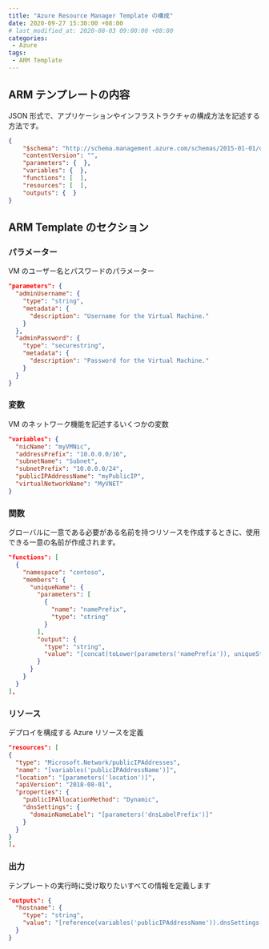 ```yaml
---
title: "Azure Resource Manager Template の構成"
date: 2020-09-27 15:30:00 +08:00
# last_modified_at: 2020-08-03 09:00:00 +08:00
categories: 
 - Azure
tags: 
 - ARM Template
---
```


## ARM テンプレートの内容
JSON 形式で、アプリケーションやインフラストラクチャの構成方法を記述する方法です。
```json
{
    "$schema": "http://schema.management.azure.com/schemas/2015-01-01/deploymentTemplate.json#",
    "contentVersion": "",
    "parameters": {  },
    "variables": {  },
    "functions": [  ],
    "resources": [  ],
    "outputs": {  }
}
```
## ARM Template のセクション

### パラメーター
VM のユーザー名とパスワードのパラメーター
```json
"parameters": {
  "adminUsername": {
    "type": "string",
    "metadata": {
      "description": "Username for the Virtual Machine."
    }
  },
  "adminPassword": {
    "type": "securestring",
    "metadata": {
      "description": "Password for the Virtual Machine."
    }
  }
}
```
### 変数
VM のネットワーク機能を記述するいくつかの変数
```json
"variables": {
  "nicName": "myVMNic",
  "addressPrefix": "10.0.0.0/16",
  "subnetName": "Subnet",
  "subnetPrefix": "10.0.0.0/24",
  "publicIPAddressName": "myPublicIP",
  "virtualNetworkName": "MyVNET"
}
```
### 関数
グローバルに一意である必要がある名前を持つリソースを作成するときに、使用できる一意の名前が作成されます。
```json
"functions": [
  {
    "namespace": "contoso",
    "members": {
      "uniqueName": {
        "parameters": [
          {
            "name": "namePrefix",
            "type": "string"
          }
        ],
        "output": {
          "type": "string",
          "value": "[concat(toLower(parameters('namePrefix')), uniqueString(resourceGroup().id))]"
        }
      }
    }
  }
],
```
### リソース
デプロイを構成する Azure リソースを定義
```json
"resources": [
{
  "type": "Microsoft.Network/publicIPAddresses",
  "name": "[variables('publicIPAddressName')]",
  "location": "[parameters('location')]",
  "apiVersion": "2018-08-01",
  "properties": {
    "publicIPAllocationMethod": "Dynamic",
    "dnsSettings": {
      "domainNameLabel": "[parameters('dnsLabelPrefix')]"
    }
  }
}
],
```
### 出力
テンプレートの実行時に受け取りたいすべての情報を定義します
```json
"outputs": {
  "hostname": {
    "type": "string",
    "value": "[reference(variables('publicIPAddressName')).dnsSettings.fqdn]"
  }
}
```
